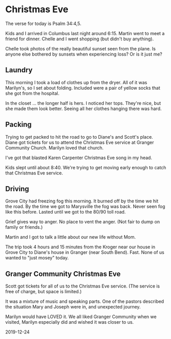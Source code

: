 # Christmas Eve

The verse for today is Psalm 34:4,5.

Kids and I arrived in Columbus last night around 6:15.
Martin went to meet a friend for dinner.
Chelle and I went shopping (but didn't buy anything).

Chelle took photos of the really beautiful sunset seen from the plane.
Is anyone else bothered by sunsets when experiencing loss?
Or is it just me?

## Laundry

This morning I took a load of clothes up from the dryer.
All of it was Marilyn's, so I set about folding.
Included were a pair of yellow socks that she got from the hospital.

In the closet ... the longer half is hers.
I noticed her tops. They're nice, but she made them look better.
Seeing all her clothes hanging there was hard.

## Packing

Trying to get packed to hit the road to go to Diane's
and Scott's place. Diane got tickets for us to attend the
Christmas Eve service at Granger Community Church.
Marilyn loved that church.

I've got that blasted Karen Carpenter Christmas Eve song in my head.

Kids slept until about 8:40.
We're trying to get moving early enough to catch that
Christmas Eve service.

## Driving

Grove City had freezing fog this morning.
It burned off by the time we hit the road.
By the time we got to Marysville the fog was back. Never seen
fog like this before. Lasted until we got to the 80/90 toll road.

Grief gives way to anger.
No place to vent the anger. (Not fair to dump on family or friends.)

Martin and I got to talk a little about our new life without Mom.

The trip took 4 hours and 15 minutes from the Kroger near our house
in Grove City to Diane's house in Granger (near South Bend).
Fast. None of us wanted to "just mosey" today.

## Granger Community Christmas Eve

Scott got tickets for all of us to the Christmas Eve service.
(The service is free of charge, but space is limited.)

It was a mixture of music and speaking parts.
One of the pastors described the situation Mary and Joseph were in,
and unexpected journey.

Marilyn would have LOVED it.
We all liked Granger Community when we visited, Marilyn especially did
and wished it was closer to us.

2019-12-24


